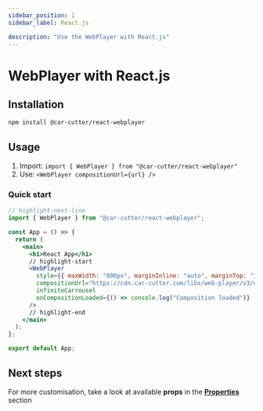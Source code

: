 ```yaml
---
sidebar_position: 1
sidebar_label: React.js

description: "Use the WebPlayer with React.js"
---
```


# WebPlayer with React.js

## Installation

```bash npm2yarn
npm install @car-cutter/react-webplayer
```

## Usage

1. Import: `import { WebPlayer } from "@car-cutter/react-webplayer"`
2. Use: `<WebPlayer compositionUrl={url} />`

### Quick start

```jsx title="/src/App.jsx"
// highlight-next-line
import { WebPlayer } from "@car-cutter/react-webplayer";

const App = () => {
  return (
    <main>
      <h1>React App</h1>
      // highlight-start
      <WebPlayer
        style={{ maxWidth: "800px", marginInline: "auto", marginTop: "16px" }}
        compositionUrl="https://cdn.car-cutter.com/libs/web-player/v3/demos/composition.json"
        infiniteCarrousel
        onCompositionLoaded={() => console.log("Composition loaded")}
      />
      // highlight-end
    </main>
  );
};

export default App;
```

## Next steps

For more customisation, take a look at available **props** in the **[Properties](../properties.mdx)** section
